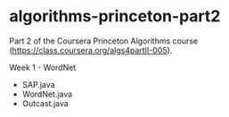 # algorithms-princeton-part2
Part 2 of the Coursera Princeton Algorithms course (https://class.coursera.org/algs4partII-005).

Week 1 - WordNet
- SAP.java
- WordNet.java
- Outcast.java
